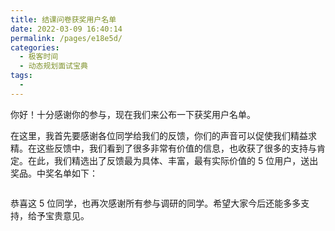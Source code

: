 ```yaml
---
title: 结课问卷获奖用户名单
date: 2022-03-09 16:40:14
permalink: /pages/e18e5d/
categories:
  - 极客时间
  - 动态规划面试宝典
tags:
  - 
---
```

<p>你好！十分感谢你的参与，现在我们来公布一下获奖用户名单。</p><p>在这里，我首先要感谢各位同学给我们的反馈，你们的声音可以促使我们精益求精。在这些反馈中，我们看到了很多非常有价值的信息，也收获了很多的支持与肯定。在此，我们精选出了反馈最为具体、丰富，最有实际价值的 5 位用户，送出奖品。中奖名单如下：</p><p><img src="https://static001.geekbang.org/resource/image/1f/12/1f3edf1d0258b950735ceed25bcb0512.jpg" alt=""></p><p>恭喜这 5 位同学，也再次感谢所有参与调研的同学。希望大家今后还能多多支持，给予宝贵意见。</p><!-- [[[read_end]]] -->